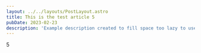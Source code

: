 ```yaml
---
layout: ../../layouts/PostLayout.astro
title: This is the test article 5
pubDate: 2023-02-23
description: 'Example description created to fill space too lazy to use lorem'
---
```


5

